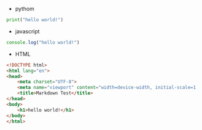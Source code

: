 - pythom
```python
print("hello world!")
```
- javascript
```javascript
console.log("hello world!")
```
- HTML
```HTML
<!DOCTYPE html>
<html lang="en">
<head>
    <meta charset="UTF-8">
    <meta name="viewport" content="width=device-width, initial-scale=1.0">
    <title>Markdown Test</title>
</head>
<body>
    <h1>hello world!</h1>
</body>
</html>
```
